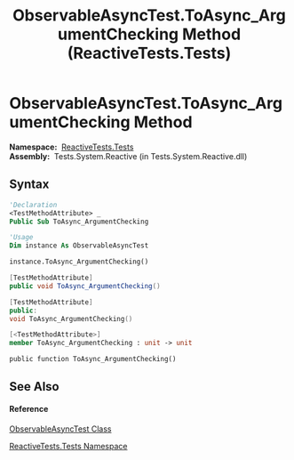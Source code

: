﻿---
title: ObservableAsyncTest.ToAsync_ArgumentChecking Method  (ReactiveTests.Tests)
TOCTitle: ToAsync_ArgumentChecking Method
ms:assetid: M:ReactiveTests.Tests.ObservableAsyncTest.ToAsync_ArgumentChecking
ms:mtpsurl: https://msdn.microsoft.com/en-us/library/reactivetests.tests.observableasynctest.toasync_argumentchecking(v=VS.103)
ms:contentKeyID: 36620847
ms.date: 06/28/2011
mtps_version: v=VS.103
f1_keywords:
- ReactiveTests.Tests.ObservableAsyncTest.ToAsync_ArgumentChecking
dev_langs:
- CSharp
- JScript
- VB
- FSharp
- c++
---

# ObservableAsyncTest.ToAsync\_ArgumentChecking Method

**Namespace:**  [ReactiveTests.Tests](hh289046\(v=vs.103\).md)  
**Assembly:**  Tests.System.Reactive (in Tests.System.Reactive.dll)

## Syntax

``` vb
'Declaration
<TestMethodAttribute> _
Public Sub ToAsync_ArgumentChecking
```

``` vb
'Usage
Dim instance As ObservableAsyncTest

instance.ToAsync_ArgumentChecking()
```

``` csharp
[TestMethodAttribute]
public void ToAsync_ArgumentChecking()
```

``` c++
[TestMethodAttribute]
public:
void ToAsync_ArgumentChecking()
```

``` fsharp
[<TestMethodAttribute>]
member ToAsync_ArgumentChecking : unit -> unit 
```

``` jscript
public function ToAsync_ArgumentChecking()
```

## See Also

#### Reference

[ObservableAsyncTest Class](hh314747\(v=vs.103\).md)

[ReactiveTests.Tests Namespace](hh289046\(v=vs.103\).md)

